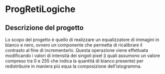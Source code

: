 # ProgRetiLogiche

## Descrizione del progetto

Lo scopo del progetto é quello di realizzare un equalizzatore di immagini in bianco e nero, ovvero un
componente che permetta di ricalibrare il contrasto al fine di incrementarlo.
Questa operazione viene effettuata modificando i valori di intensitá dei singoli pixel (i quali assumono
un valore compreso tra 0 e 255 che indica la quantitá di bianco presente) per redistribuire in
maniera piú equa la composizione dell’istogramma.
